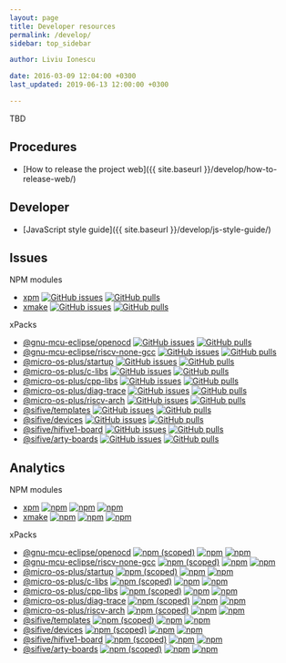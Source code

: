 ```yaml
---
layout: page
title: Developer resources
permalink: /develop/
sidebar: top_sidebar

author: Liviu Ionescu

date: 2016-03-09 12:04:00 +0300
last_updated: 2019-06-13 12:00:00 +0300

---
```


TBD

## Procedures

* [How to release the project web]({{ site.baseurl }}/develop/how-to-release-web/)

## Developer

* [JavaScript style guide]({{ site.baseurl }}/develop/js-style-guide/)

## Issues

NPM modules

* [xpm](https://github.com/xpack/xpm-js) [![GitHub issues](https://img.shields.io/github/issues/xpack/xpm-js.svg)](https://github.com/xpack/xpm-js/issues/) [![GitHub pulls](https://img.shields.io/github/issues-pr/xpack/xpm-js.svg)](https://github.com/xpack/xpm-js/pulls/)
* [xmake](https://github.com/xpack/xmake-js) [![GitHub issues](https://img.shields.io/github/issues/xpack/xmake-js.svg)](https://github.com/xpack/xmake-js/issues/) [![GitHub pulls](https://img.shields.io/github/issues-pr/xpack/xmake-js.svg)](https://github.com/xpack/xmake-js/pulls/) 

xPacks

* [@gnu-mcu-eclipse/openocd](https://github.com/gnu-mcu-eclipse/openocd-xpack/) [![GitHub issues](https://img.shields.io/github/issues/gnu-mcu-eclipse/openocd-xpack.svg)](https://github.com/gnu-mcu-eclipse/openocd-xpack/issues/) [![GitHub pulls](https://img.shields.io/github/issues-pr/gnu-mcu-eclipse/openocd-xpack.svg)](https://github.com/gnu-mcu-eclipse/openocd-xpack/pulls/) 
* [@gnu-mcu-eclipse/riscv-none-gcc](https://github.com/gnu-mcu-eclipse/riscv-none-gcc-xpack/) [![GitHub issues](https://img.shields.io/github/issues/gnu-mcu-eclipse/riscv-none-gcc-xpack.svg)](https://github.com/gnu-mcu-eclipse/riscv-none-gcc-xpack/issues/) [![GitHub pulls](https://img.shields.io/github/issues-pr/gnu-mcu-eclipse/riscv-none-gcc-xpack.svg)](https://github.com/gnu-mcu-eclipse/riscv-none-gcc-xpack/pulls/) 
* [@micro-os-plus/startup](https://github.com/micro-os-plus/startup-xpack/) [![GitHub issues](https://img.shields.io/github/issues/micro-os-plus/startup-xpack.svg)](https://github.com/micro-os-plus/startup-xpack/issues/) [![GitHub pulls](https://img.shields.io/github/issues-pr/micro-os-plus/startup-xpack.svg)](https://github.com/micro-os-plus/startup-xpack/pulls/) 
* [@micro-os-plus/c-libs](https://github.com/micro-os-plus/c-libs-xpack/) [![GitHub issues](https://img.shields.io/github/issues/micro-os-plus/c-libs-xpack.svg)](https://github.com/micro-os-plus/c-libs-xpack/issues/) [![GitHub pulls](https://img.shields.io/github/issues-pr/micro-os-plus/c-libs-xpack.svg)](https://github.com/micro-os-plus/c-libs-xpack/pulls/) 
* [@micro-os-plus/cpp-libs](https://github.com/micro-os-plus/cpp-libs-xpack/) [![GitHub issues](https://img.shields.io/github/issues/micro-os-plus/cpp-libs-xpack.svg)](https://github.com/micro-os-plus/cpp-libs-xpack/issues/) [![GitHub pulls](https://img.shields.io/github/issues-pr/micro-os-plus/cpp-libs-xpack.svg)](https://github.com/micro-os-plus/cpp-libs-xpack/pulls/) 
* [@micro-os-plus/diag-trace](https://github.com/micro-os-plus/diag-trace-xpack/) [![GitHub issues](https://img.shields.io/github/issues/micro-os-plus/diag-trace-xpack.svg)](https://github.com/micro-os-plus/diag-trace-xpack/issues/) [![GitHub pulls](https://img.shields.io/github/issues-pr/micro-os-plus/diag-trace-xpack.svg)](https://github.com/micro-os-plus/diag-trace-xpack/pulls/) 
* [@micro-os-plus/riscv-arch](https://github.com/micro-os-plus/riscv-arch-xpack/) [![GitHub issues](https://img.shields.io/github/issues/micro-os-plus/riscv-arch-xpack.svg)](https://github.com/micro-os-plus/riscv-arch-xpack/issues/) [![GitHub pulls](https://img.shields.io/github/issues-pr/micro-os-plus/riscv-arch-xpack.svg)](https://github.com/micro-os-plus/riscv-arch-xpack/pulls/) 
* [@sifive/templates](https://github.com/micro-os-plus/sifive-templates-xpack/) [![GitHub issues](https://img.shields.io/github/issues/micro-os-plus/sifive-templates-xpack.svg)](https://github.com/micro-os-plus/sifive-templates-xpack/issues/) [![GitHub pulls](https://img.shields.io/github/issues-pr/micro-os-plus/sifive-templates-xpack.svg)](https://github.com/micro-os-plus/sifive-templates-xpack/pulls/) 
* [@sifive/devices](https://github.com/micro-os-plus/sifive-devices-xpack/) [![GitHub issues](https://img.shields.io/github/issues/micro-os-plus/sifive-devices-xpack.svg)](https://github.com/micro-os-plus/sifive-devices-xpack/issues/) [![GitHub pulls](https://img.shields.io/github/issues-pr/micro-os-plus/sifive-devices-xpack.svg)](https://github.com/micro-os-plus/sifive-devices-xpack/pulls/) 
* [@sifive/hifive1-board](https://github.com/micro-os-plus/sifive-hifive1-board-xpack/) [![GitHub issues](https://img.shields.io/github/issues/micro-os-plus/sifive-hifive1-board-xpack.svg)](https://github.com/micro-os-plus/sifive-hifive1-board-xpack/issues/) [![GitHub pulls](https://img.shields.io/github/issues-pr/micro-os-plus/sifive-hifive1-board-xpack.svg)](https://github.com/micro-os-plus/sifive-hifive1-board-xpack/pulls/) 
* [@sifive/arty-boards](https://github.com/micro-os-plus/sifive-arty-boards-xpack/) [![GitHub issues](https://img.shields.io/github/issues/micro-os-plus/sifive-arty-boards-xpack.svg)](https://github.com/micro-os-plus/sifive-arty-boards-xpack/issues/) [![GitHub pulls](https://img.shields.io/github/issues-pr/micro-os-plus/sifive-arty-boards-xpack.svg)](https://github.com/micro-os-plus/sifive-arty-boards-xpack/pulls/) 

## Analytics

NPM modules

* [xpm](https://github.com/xpack/xpm-js/) [![npm](https://img.shields.io/npm/v/xpm.svg)](https://www.npmjs.com/package/xpm/) [![npm](https://img.shields.io/npm/dw/xpm.svg)](https://www.npmjs.com/package/xpm/) [![npm](https://img.shields.io/npm/dt/xpm.svg)](https://www.npmjs.com/package/xpm/)
* [xmake](https://github.com/xpack/xmake-js/) [![npm](https://img.shields.io/npm/v/xmake.svg)](https://www.npmjs.com/package/xmake/) [![npm](https://img.shields.io/npm/dw/xmake.svg)](https://www.npmjs.com/package/xmake/) [![npm](https://img.shields.io/npm/dt/xmake.svg)](https://www.npmjs.com/package/xmake/)

xPacks

* [@gnu-mcu-eclipse/openocd](https://github.com/gnu-mcu-eclipse/openocd-xpack/) [![npm (scoped)](https://img.shields.io/npm/v/@gnu-mcu-eclipse/openocd.svg)](https://www.npmjs.com/package/@gnu-mcu-eclipse/openocd/) [![npm](https://img.shields.io/npm/dw/@gnu-mcu-eclipse/openocd.svg)](https://www.npmjs.com/package/@gnu-mcu-eclipse/openocd/) [![npm](https://img.shields.io/npm/dt/@gnu-mcu-eclipse/openocd.svg)](https://www.npmjs.com/package/@gnu-mcu-eclipse/openocd/)
* [@gnu-mcu-eclipse/riscv-none-gcc](https://github.com/gnu-mcu-eclipse/riscv-none-gcc-xpack/) [![npm (scoped)](https://img.shields.io/npm/v/@gnu-mcu-eclipse/riscv-none-gcc.svg)](https://www.npmjs.com/package/@gnu-mcu-eclipse/riscv-none-gcc/) [![npm](https://img.shields.io/npm/dw/@gnu-mcu-eclipse/riscv-none-gcc.svg)](https://www.npmjs.com/package/@gnu-mcu-eclipse/riscv-none-gcc/) [![npm](https://img.shields.io/npm/dt/@gnu-mcu-eclipse/riscv-none-gcc.svg)](https://www.npmjs.com/package/@gnu-mcu-eclipse/riscv-none-gcc/)
* [@micro-os-plus/startup](https://github.com/micro-os-plus/startup-xpack/) [![npm (scoped)](https://img.shields.io/npm/v/@micro-os-plus/startup.svg)](https://www.npmjs.com/package/@micro-os-plus/startup/) [![npm](https://img.shields.io/npm/dw/@micro-os-plus/startup.svg)](https://www.npmjs.com/package/@micro-os-plus/startup/) [![npm](https://img.shields.io/npm/dt/@micro-os-plus/startup.svg)](https://www.npmjs.com/package/@micro-os-plus/startup/)
* [@micro-os-plus/c-libs](https://github.com/micro-os-plus/c-libs-xpack/) [![npm (scoped)](https://img.shields.io/npm/v/@micro-os-plus/c-libs.svg)](https://www.npmjs.com/package/@micro-os-plus/c-libs/) [![npm](https://img.shields.io/npm/dw/@micro-os-plus/c-libs.svg)](https://www.npmjs.com/package/@micro-os-plus/c-libs/) [![npm](https://img.shields.io/npm/dt/@micro-os-plus/c-libs.svg)](https://www.npmjs.com/package/@micro-os-plus/c-libs/)
* [@micro-os-plus/cpp-libs](https://github.com/micro-os-plus/cpp-libs-xpack/) [![npm (scoped)](https://img.shields.io/npm/v/@micro-os-plus/cpp-libs.svg)](https://www.npmjs.com/package/@micro-os-plus/cpp-libs/) [![npm](https://img.shields.io/npm/dw/@micro-os-plus/cpp-libs.svg)](https://www.npmjs.com/package/@micro-os-plus/cpp-libs/) [![npm](https://img.shields.io/npm/dt/@micro-os-plus/cpp-libs.svg)](https://www.npmjs.com/package/@micro-os-plus/cpp-libs/)
* [@micro-os-plus/diag-trace](https://github.com/micro-os-plus/diag-trace-xpack/) [![npm (scoped)](https://img.shields.io/npm/v/@micro-os-plus/diag-trace.svg)](https://www.npmjs.com/package/@micro-os-plus/diag-trace/) [![npm](https://img.shields.io/npm/dw/@micro-os-plus/diag-trace.svg)](https://www.npmjs.com/package/@micro-os-plus/diag-trace/) [![npm](https://img.shields.io/npm/dt/@micro-os-plus/diag-trace.svg)](https://www.npmjs.com/package/@micro-os-plus/diag-trace/)
* [@micro-os-plus/riscv-arch](https://github.com/micro-os-plus/riscv-arch-xpack/) [![npm (scoped)](https://img.shields.io/npm/v/@micro-os-plus/riscv-arch.svg)](https://www.npmjs.com/package/@micro-os-plus/riscv-arch/) [![npm](https://img.shields.io/npm/dw/@micro-os-plus/riscv-arch.svg)](https://www.npmjs.com/package/@micro-os-plus/riscv-arch/) [![npm](https://img.shields.io/npm/dt/@micro-os-plus/riscv-arch.svg)](https://www.npmjs.com/package/@micro-os-plus/riscv-arch/)
* [@sifive/templates](https://github.com/micro-os-plus/sifive-templates-xpack/) [![npm (scoped)](https://img.shields.io/npm/v/@sifive/templates.svg)](https://www.npmjs.com/package/@sifive/templates/) [![npm](https://img.shields.io/npm/dw/@sifive/templates.svg)](https://www.npmjs.com/package/@sifive/templates/) [![npm](https://img.shields.io/npm/dt/@sifive/templates.svg)](https://www.npmjs.com/package/@sifive/templates/)
* [@sifive/devices](https://github.com/micro-os-plus/sifive-devices-xpack/) [![npm (scoped)](https://img.shields.io/npm/v/@sifive/devices.svg)](https://www.npmjs.com/package/@sifive/devices/) [![npm](https://img.shields.io/npm/dw/@sifive/devices.svg)](https://www.npmjs.com/package/@sifive/devices/) [![npm](https://img.shields.io/npm/dt/@sifive/devices.svg)](https://www.npmjs.com/package/@sifive/devices/)
* [@sifive/hifive1-board](https://github.com/micro-os-plus/sifive-hifive1-board-xpack/) [![npm (scoped)](https://img.shields.io/npm/v/@sifive/hifive1-board.svg)](https://www.npmjs.com/package/@sifive/hifive1-board/) [![npm](https://img.shields.io/npm/dw/@sifive/hifive1-board.svg)](https://www.npmjs.com/package/@sifive/hifive1-board/) [![npm](https://img.shields.io/npm/dt/@sifive/hifive1-board.svg)](https://www.npmjs.com/package/@sifive/hifive1-board/)
* [@sifive/arty-boards](https://github.com/micro-os-plus/sifive-arty-boards-xpack/) [![npm (scoped)](https://img.shields.io/npm/v/@sifive/arty-boards.svg)](https://www.npmjs.com/package/@sifive/arty-boards/) [![npm](https://img.shields.io/npm/dw/@sifive/arty-boards.svg)](https://www.npmjs.com/package/@sifive/arty-boards/) [![npm](https://img.shields.io/npm/dt/@sifive/arty-boards.svg)](https://www.npmjs.com/package/@sifive/arty-boards/)

